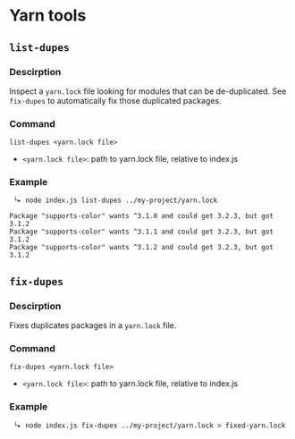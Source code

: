 # Yarn tools

## `list-dupes`

### Descirption
Inspect a `yarn.lock` file looking for modules that can be de-duplicated. See `fix-dupes` to automatically fix those duplicated packages.

### Command
`list-dupes <yarn.lock file>`

* `<yarn.lock file>`: path to yarn.lock file, relative to index.js

### Example

```
 └▸ node index.js list-dupes ../my-project/yarn.lock

Package "supports-color" wants ^3.1.0 and could get 3.2.3, but got 3.1.2
Package "supports-color" wants ^3.1.1 and could get 3.2.3, but got 3.1.2
Package "supports-color" wants ^3.1.2 and could get 3.2.3, but got 3.1.2
```


## `fix-dupes`

### Descirption
Fixes duplicates packages in a `yarn.lock` file.

### Command
`fix-dupes <yarn.lock file>`

* `<yarn.lock file>`: path to yarn.lock file, relative to index.js

### Example

```
 └▸ node index.js fix-dupes ../my-project/yarn.lock > fixed-yarn.lock
```
